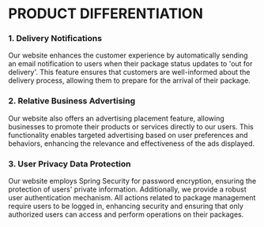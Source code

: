 # PRODUCT DIFFERENTIATION
### 1. Delivery Notifications

Our website enhances the customer experience by automatically sending an email notification to users when their package status updates to 'out for delivery'. This feature ensures that customers are well-informed about the delivery process, allowing them to prepare for the arrival of their package.

### 2. Relative Business Advertising

Our website also offers an advertising placement feature, allowing businesses to promote their products or services directly to our users. This functionality enables targeted advertising based on user preferences and behaviors, enhancing the relevance and effectiveness of the ads displayed.

### 3. User Privacy Data Protection

Our website employs Spring Security for password encryption, ensuring the protection of users' private information. Additionally, we provide a robust user authentication mechanism. All actions related to package management require users to be logged in, enhancing security and ensuring that only authorized users can access and perform operations on their packages.
